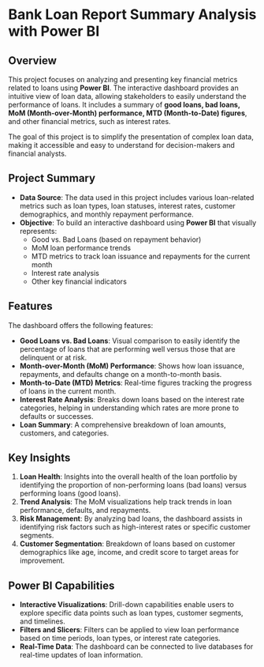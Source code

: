 # Bank Loan Report Summary Analysis with Power BI

## Overview
This project focuses on analyzing and presenting key financial metrics related to loans using **Power BI**. The interactive dashboard provides an intuitive view of loan data, allowing stakeholders to easily understand the performance of loans. It includes a summary of **good loans, bad loans, MoM (Month-over-Month) performance, MTD (Month-to-Date) figures**, and other financial metrics, such as interest rates.

The goal of this project is to simplify the presentation of complex loan data, making it accessible and easy to understand for decision-makers and financial analysts.

## Project Summary
- **Data Source**: The data used in this project includes various loan-related metrics such as loan types, loan statuses, interest rates, customer demographics, and monthly repayment performance.
- **Objective**: To build an interactive dashboard using **Power BI** that visually represents:
  - Good vs. Bad Loans (based on repayment behavior)
  - MoM loan performance trends
  - MTD metrics to track loan issuance and repayments for the current month
  - Interest rate analysis
  - Other key financial indicators
  
## Features
The dashboard offers the following features:
- **Good Loans vs. Bad Loans**: Visual comparison to easily identify the percentage of loans that are performing well versus those that are delinquent or at risk.
- **Month-over-Month (MoM) Performance**: Shows how loan issuance, repayments, and defaults change on a month-to-month basis.
- **Month-to-Date (MTD) Metrics**: Real-time figures tracking the progress of loans in the current month.
- **Interest Rate Analysis**: Breaks down loans based on the interest rate categories, helping in understanding which rates are more prone to defaults or successes.
- **Loan Summary**: A comprehensive breakdown of loan amounts, customers, and categories.

## Key Insights
1. **Loan Health**: Insights into the overall health of the loan portfolio by identifying the proportion of non-performing loans (bad loans) versus performing loans (good loans).
2. **Trend Analysis**: The MoM visualizations help track trends in loan performance, defaults, and repayments.
3. **Risk Management**: By analyzing bad loans, the dashboard assists in identifying risk factors such as high-interest rates or specific customer segments.
4. **Customer Segmentation**: Breakdown of loans based on customer demographics like age, income, and credit score to target areas for improvement.

## Power BI Capabilities
- **Interactive Visualizations**: Drill-down capabilities enable users to explore specific data points such as loan types, customer segments, and timelines.
- **Filters and Slicers**: Filters can be applied to view loan performance based on time periods, loan types, or interest rate categories.
- **Real-Time Data**: The dashboard can be connected to live databases for real-time updates of loan information.

